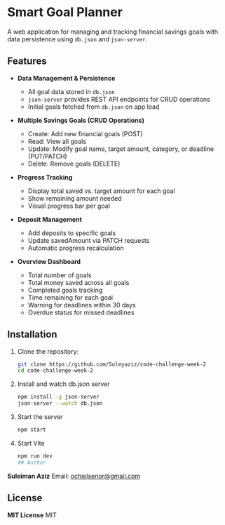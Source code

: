 # Smart Goal Planner

A web application for managing and tracking financial savings goals with data persistence using `db.json` and `json-server`.

## Features

- **Data Management & Persistence**
  - All goal data stored in `db.json`
  - `json-server` provides REST API endpoints for CRUD operations
  - Initial goals fetched from `db.json` on app load

- **Multiple Savings Goals (CRUD Operations)**
  - Create: Add new financial goals (POST)
  - Read: View all goals
  - Update: Modify goal name, target amount, category, or deadline (PUT/PATCH)
  - Delete: Remove goals (DELETE)

- **Progress Tracking**
  - Display total saved vs. target amount for each goal
  - Show remaining amount needed
  - Visual progress bar per goal

- **Deposit Management**
  - Add deposits to specific goals
  - Update savedAmount via PATCH requests
  - Automatic progress recalculation

- **Overview Dashboard**
  - Total number of goals
  - Total money saved across all goals
  - Completed goals tracking
  - Time remaining for each goal
  - Warning for deadlines within 30 days
  - Overdue status for missed deadlines

## Installation

1. Clone the repository:
   ```bash
   git clone https://github.com/Suleyaziz/code-challenge-week-2
   cd code-challenge-week-2
2. Install and watch db.json server
    ```bash
    npm install -g json-server
    json-server --watch db.json
3. Start the server
   ```bash
   npm start
4. Start Vite
   ```bash
   npm run dev
   ## Author

**Suleiman Aziz**
Email: [ochielsenor@gmail.com](mailto:ochielsenorgmail.com)

## License

**MIT License**
MIT
